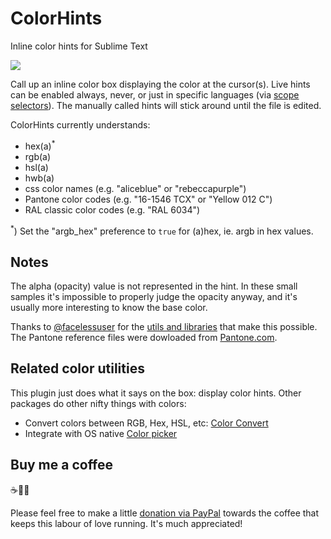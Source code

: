 # ColorHints
Inline color hints for Sublime Text

![](https://raw.githubusercontent.com/braver/ColorHints/master/Colors.gif)

Call up an inline color box displaying the color at the cursor(s). Live hints can be enabled always, never, or just in specific languages (via [scope selectors](https://www.sublimetext.com/docs/3/selectors.html)). The manually called hints will stick around until the file is edited.

ColorHints currently understands:

- hex(a)<sup>*</sup>
- rgb(a)
- hsl(a)
- hwb(a)
- css color names (e.g. "aliceblue" or "rebeccapurple")
- Pantone color codes (e.g. "16-1546 TCX" or "Yellow 012 C")
- RAL classic color codes (e.g. "RAL 6034")

<sup>*</sup>) Set the "argb_hex" preference to `true` for (a)hex, ie. argb in hex values.

## Notes

The alpha (opacity) value is not represented in the hint. In these small samples it's impossible to properly judge the opacity anyway, and it's usually more interesting to know the base color. 

Thanks to [@facelessuser](https://github.com/facelessuser) for the [utils and libraries](https://github.com/facelessuser/ColorHelper) that make this possible. The Pantone reference files were dowloaded from [Pantone.com](https://www.pantone.com).

## Related color utilities

This plugin just does what it says on the box: display color hints. Other packages do other nifty things with colors:

- Convert colors between RGB, Hex, HSL, etc: [Color Convert](https://packagecontrol.io/packages/Color%20Convert)
- Integrate with OS native [Color picker](https://packagecontrol.io/packages/ColorPicker)

## Buy me a coffee 

☕️👌🏻

Please feel free to make a little [donation via PayPal](https://paypal.me/koenlageveen) towards the coffee that keeps this labour of love running. It's much appreciated!
